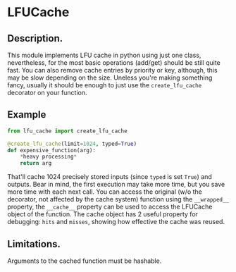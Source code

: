 # LFUCache

## Description.
This module implements LFU cache in python using just one class, nevertheless, for the most basic operations (add/get) should be still quite fast.
You can also remove cache entries by priority or key, although, this may be slow depending on the size.
Uneless you're making something fancy, usually it should be enough to just use the `create_lfu_cache` decorator on your function.

## Example
```python
from lfu_cache import create_lfu_cache

@create_lfu_cache(limit=1024, typed=True)
def expensive_function(arg):
    *heavy processing*
    return arg
```
That'll cache 1024 precisely stored inputs (since `typed` is set `True`) and outputs. Bear in mind, the first execution may take more time, but you save more time with each next call.
You can access the original (w/o the decorator, not affected by the cache system) function using the `__wrapped__` property, the `__cache__` property can be used to access the LFUCache object of the function.
The cache object has 2 useful property for debugging: `hits` and `misses`, showing how effective the cache was reused.

## Limitations.
Arguments to the cached function must be hashable.
